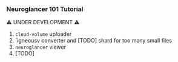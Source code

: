 ### Neuroglancer 101 Tutorial
:warning: UNDER DEVELOPMENT :warning:

1. `cloud-volume` uploader
2. `igneousv converter and [TODO] shard for too many small files
3. `neuroglancer` viewer
4. [TODO]